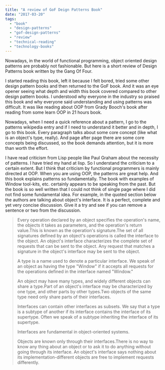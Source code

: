 ```yaml
---
title: "A review of GoF Deign Patterns Book"
date: "2017-03-20"
tags: 
  - "book"
  - "design-patterns"
  - "gof-design-patterns"
  - "review"
  - "technical-reading"
  - "technology-books"
---
```


Nowadays, in the world of functional programming, object oriented design patterns are probably not fashionable. But here is a short review of Design Patterns book written by the Gang Of Four.

I started reading this book, left it because I felt bored, tried some other design pattern books and then returned to the GoF book. And it was an eye opener seeing what depth and width this book covered compared to other design pattern books. I understood why everyone in the industry so praised this book and why everyone said understanding and using patterns was difficult. It was like reading about OOP from Grady Booch's book after reading from some learn OOP in 21 hours book.

Nowadays, when I need a quick reference about a pattern, I go to the patterns wikipedia entry and if I need to understand it better and in depth, I go to this book. Every paragraph talks about some core concept (like what is an object's type, really). And page after page there are some core concepts being discussed, so the book demands attention, but it is more than worth the effort.

I have read criticism from Lisp people like Paul Graham about the necessity of patterns. I have tried my hand at lisp. So I understand the criticism to a certain extent. But I think that criticism by functional programmers is mainly directed at OOP. When you are using OOP, the patterns are great help. And this book explains patterns so fundamentally. The book with examples of Window tool-kits, etc. certainly appears to be speaking from the past. But the book is so well written that I could not think of single page where I did not find some fundamental idea. For example, in the quoted section below the authors are talking about object's interface. It is a perfect, complete and yet very concise discussion. Give it a try and see if you can remove a sentence or two from the discussion.

> Every operation declared by an object specifies the operation's name, the objects it takes as parameters, and the operation's return value.This is known as the operation's signature.The set of all signatures defined by an object's operations is called the interface to the object. An object's interface characterizes the complete set of requests that can be sent to the object. Any request that matches a signature in the object's interface may be sent to the object.
> 
> A type is a name used to denote a particular interface. We speak of an object as having the type "Window" if it accepts all requests for the operations defined in the interface named "Window."
> 
> An object may have many types, and widely different objects can share a type.Part of an object's interface may be characterized by one type, and other parts by other types.Two objects of the same type need only share parts of their interfaces.
> 
> Interfaces can contain other interfaces as subsets. We say that a type is a subtype of another if its interface contains the interface of its supertype. Often we speak of a subtype inheriting the interface of its supertype.
> 
> Interfaces are fundamental in object-oriented systems.
> 
> Objects are known only through their interfaces.There is no way to know any thing about an object or to ask it to do anything without going through its interface. An object's interface says nothing about its implementation-different objects are free to implement requests differently.
